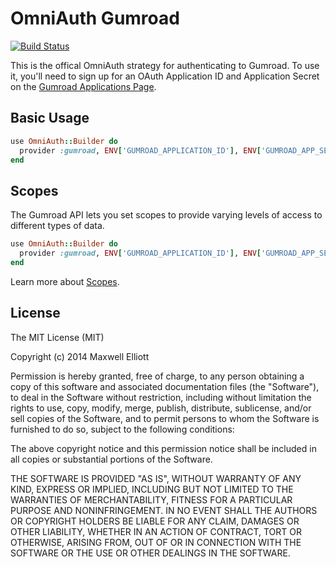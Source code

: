 # OmniAuth Gumroad

[![Build Status](https://travis-ci.org/maxwellE/omniauth-gumroad.png?branch=master)](https://travis-ci.org/maxwellE/omniauth-gumroad)

This is the offical OmniAuth strategy for authenticating to Gumroad.  To use it, you'll need to sign up for an OAuth Application ID and Application Secret on the [Gumroad Applications Page](https://gumroad.com/settings/developer).

## Basic Usage

```ruby
use OmniAuth::Builder do
  provider :gumroad, ENV['GUMROAD_APPLICATION_ID'], ENV['GUMROAD_APP_SECRET']
end
```

## Scopes

The Gumroad API lets you set scopes to provide varying levels of access to different types of data.

```ruby
use OmniAuth::Builder do
  provider :gumroad, ENV['GUMROAD_APPLICATION_ID'], ENV['GUMROAD_APP_SECRET'], scope: 'edit_products'
end
```

Learn more about [Scopes](https://gumroad.com/api#api-scopes).

## License

The MIT License (MIT)

Copyright (c) 2014 Maxwell Elliott

Permission is hereby granted, free of charge, to any person obtaining a copy of
this software and associated documentation files (the "Software"), to deal in
the Software without restriction, including without limitation the rights to
use, copy, modify, merge, publish, distribute, sublicense, and/or sell copies of
the Software, and to permit persons to whom the Software is furnished to do so,
subject to the following conditions:

The above copyright notice and this permission notice shall be included in all
copies or substantial portions of the Software.

THE SOFTWARE IS PROVIDED "AS IS", WITHOUT WARRANTY OF ANY KIND, EXPRESS OR
IMPLIED, INCLUDING BUT NOT LIMITED TO THE WARRANTIES OF MERCHANTABILITY, FITNESS
FOR A PARTICULAR PURPOSE AND NONINFRINGEMENT. IN NO EVENT SHALL THE AUTHORS OR
COPYRIGHT HOLDERS BE LIABLE FOR ANY CLAIM, DAMAGES OR OTHER LIABILITY, WHETHER
IN AN ACTION OF CONTRACT, TORT OR OTHERWISE, ARISING FROM, OUT OF OR IN
CONNECTION WITH THE SOFTWARE OR THE USE OR OTHER DEALINGS IN THE SOFTWARE.